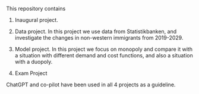 This repository contains  
1. Inaugural project. 

2. Data project. In this project we use data from Statistikbanken, and investigate the changes in non-western immigrants from 2019-2029.

3. Model project. In this project we focus on monopoly and compare it with a situation with different demand and cost functions, and also a situation with a duopoly.

4. Exam Project


ChatGPT and co-pilot have been used in all 4 projects as a guideline.